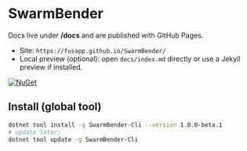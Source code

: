 # SwarmBender

Docs live under **/docs** and are published with GitHub Pages.

- Site: `https://fusapp.github.io/SwarmBender/`
- Local preview (optional): open `docs/index.md` directly or use a Jekyll preview if installed.


[![NuGet](https://img.shields.io/nuget/vpre/SwarmBender-Cli.svg?label=NuGet&style=for-the-badge)](https://www.nuget.org/packages/SwarmBender-Cli)

## Install (global tool)
```bash
dotnet tool install -g SwarmBender-Cli --version 1.0.0-beta.1
# update later:
dotnet tool update -g SwarmBender-Cli